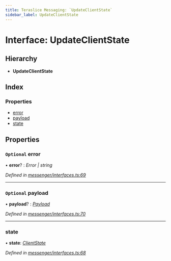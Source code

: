 ```yaml
---
title: Teraslice Messaging: `UpdateClientState`
sidebar_label: UpdateClientState
---
```


# Interface: UpdateClientState

## Hierarchy

* **UpdateClientState**

## Index

### Properties

* [error](updateclientstate.md#optional-error)
* [payload](updateclientstate.md#optional-payload)
* [state](updateclientstate.md#state)

## Properties

### `Optional` error

• **error**? : *Error | string*

*Defined in [messenger/interfaces.ts:69](https://github.com/terascope/teraslice/blob/d8feecc03/packages/teraslice-messaging/src/messenger/interfaces.ts#L69)*

___

### `Optional` payload

• **payload**? : *[Payload](payload.md)*

*Defined in [messenger/interfaces.ts:70](https://github.com/terascope/teraslice/blob/d8feecc03/packages/teraslice-messaging/src/messenger/interfaces.ts#L70)*

___

###  state

• **state**: *[ClientState](../enums/clientstate.md)*

*Defined in [messenger/interfaces.ts:68](https://github.com/terascope/teraslice/blob/d8feecc03/packages/teraslice-messaging/src/messenger/interfaces.ts#L68)*
